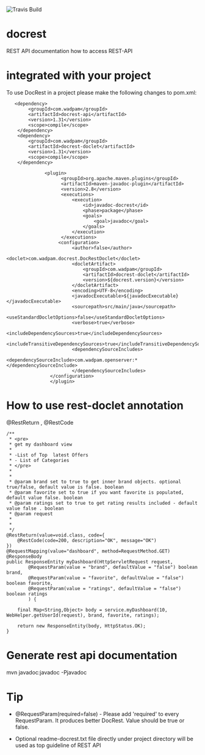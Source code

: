 ![Travis Build](https://travis-ci.org/sophea/docrest.svg?branch=master)

docrest
=======

REST API documentation how to access REST-API


integrated with your project
============================

To use DocRest in a project please make the following changes to pom.xml:


       <dependency>
            <groupId>com.wadpam</groupId>
            <artifactId>docrest-api</artifactId>
            <version>1.31</version>
            <scope>compile</scope>
        </dependency>
        <dependency>
            <groupId>com.wadpam</groupId>
            <artifactId>docrest-doclet</artifactId>
            <version>1.31</version>
            <scope>compile</scope>
        </dependency>

                  <plugin>
                        <groupId>org.apache.maven.plugins</groupId>
                        <artifactId>maven-javadoc-plugin</artifactId>
                        <version>2.8</version>
                        <executions>
                            <execution>
                                <id>javadoc-docrest</id>
                                <phase>package</phase>
                                <goals>
                                    <goal>javadoc</goal>
                                </goals>
                            </execution>
                        </executions>
                       <configuration>
		                    <author>false</author>
		                    <doclet>com.wadpam.docrest.DocRestDoclet</doclet>
		                    <docletArtifact>
		                        <groupId>com.wadpam</groupId>
		                        <artifactId>docrest-doclet</artifactId>
		                        <version>${docrest.version}</version>
		                    </docletArtifact>
		                    <encoding>UTF-8</encoding>
		                    <javadocExecutable>${javadocExecutable}</javadocExecutable>
		                    <sourcepath>src/main/java</sourcepath>
		                    <useStandardDocletOptions>false</useStandardDocletOptions>
		                    <verbose>true</verbose>
		                    <includeDependencySources>true</includeDependencySources>
		                    <includeTransitiveDependencySources>true</includeTransitiveDependencySources>
		                    <dependencySourceIncludes>
		                    	<dependencySourceInclude>com.wadpam.openserver:*</dependencySourceInclude>
		                    </dependencySourceIncludes>
                	</configuration>
                    </plugin>
                    

How to use rest-doclet annotation
==================================
@RestReturn , @RestCode


    /**
     * <pre>
     * get my dashboard view 
     * 
     * -List of Top  latest Offers
     * - List of Categories
     * </pre>
     * 
     * 
     * @param brand set to true to get inner brand objects. optional true/false, default value is false. boolean
     * @param favorite set to true if you want favorite is populated, default value false. boolean
     * @param ratings set to true to get rating results included - default value false . boolean
     * @param request 
     * 
     * 
     */
    @RestReturn(value=void.class, code={
        @RestCode(code=200, description="OK", message="OK")
    })
    @RequestMapping(value="dashboard", method=RequestMethod.GET)
    @ResponseBody
    public ResponseEntity myDashboard(HttpServletRequest request,
            @RequestParam(value = "brand", defaultValue = "false") boolean brand,
            @RequestParam(value = "favorite", defaultValue = "false") boolean favorite,
            @RequestParam(value = "ratings", defaultValue = "false") boolean ratings
            ) {

        final Map<String,Object> body = service.myDashboard(10, WebHelper.getUserId(request), brand, favorite, ratings); 

        return new ResponseEntity(body, HttpStatus.OK);
    }
    


 Generate rest api documentation
 ====================================

 mvn javadoc:javadoc -Pjavadoc
 
 Tip
 =====
 - @RequestParam(required=false) - Please add 'required' to every RequestParam. It produces better DocRest. Value should be true or false.
 
 - Optional readme-docrest.txt file directly under project directory will be used as top guideline of REST API
       
